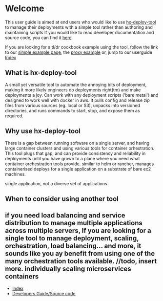 # Welcome

This user guide is aimed at end users who would like to use [hx-deploy-tool](https://github.com/helix-collective/hx-deploy-tool/releases) to manage their deployments with a simple tool rather than authoring and maintaining scripts
If you would like to read developer documentation and source code, you can find it [here](https://github.com/helix-collective/hx-deploy-tool)

If you are looking for a tl/dr cookbook example using the tool, follow the link to our [simple example page](https://helix-collective.github.io/hx-deploy-tool/docs/userguide/simple-example), the [proxy example](https://helix-collective.github.io/hx-deploy-tool/docs/userguide/proxy-example.md)
or, jump to our userguide [Index](https://helix-collective.github.io/hx-deploy-tool/)

## What is hx-deploy-tool

A small yet versatile tool to automate the annoying bits of deployment, making it more likely engineers do deployments right(tm) and make deployments a joy.
Can work with any deployment scripts ('bare metal') and designed to work well with docker in aws.
It pulls config and release zip files from various sources (eg. local or S3), unpacks into versioned directories, and runs commands to start, stop, and expose them as required.

## Why use hx-deploy-tool

There is a gap between running software on a single server, and having large container clusters and using various tools for container orhestration. This tool plugs that gap, and can provide consistency and reliability in deployments until you have grown to a place where you need what container orchestration tools provide.
similar to helm or rancher, 
manages containerised deploys for a single application on a substrate of bare ec2 machines.

single application, not a diverse set of applications.

## When to consider using another tool
if you need load balancing and service distribution to manage multiple applications across multiple servers,
If you are looking for a single tool to manage deployment, scaling, orchestration, load balancing... and more, it sounds like you ay benefit from using one of the many orchestration tools available.
//todo, insert more.
 individually scaling microservices containers
---

- [Index](https://helix-collective.github.io/hx-deploy-tool/)
- [Developers Guide/Source code](https://github.com/helix-collective/hx-deploy-tool)
